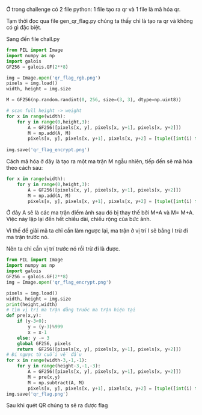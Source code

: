 Ở trong challenge có 2 file python: 1 file tạo ra qr và 1 file là mã hóa qr.

Tạm thời đọc qua file gen_qr_flag.py chúng ta thấy chỉ là tạo ra qr và không có gì đặc biệt.

Sang đến file chall.py 

```python
from PIL import Image
import numpy as np
import galois
GF256 = galois.GF(2**8)

img = Image.open('qr_flag_rgb.png')
pixels = img.load()
width, height = img.size

M = GF256(np.random.randint(0, 256, size=(3, 3), dtype=np.uint8))

# scan full height -> weight
for x in range(width):
    for y in range(0,height,3):
        A = GF256([pixels[x, y], pixels[x, y+1], pixels[x, y+2]])
        M = np.add(A, M)
        pixels[x, y], pixels[x, y+1], pixels[x, y+2] = [tuple([int(i) for i in j]) for j in M]
        
img.save('qr_flag_encrypt.png')
```
Cách mã hóa ở đây là tạo ra một ma trận M ngẫu nhiên, tiếp đến sẽ mã hóa theo cách sau:
```python
for x in range(width):
    for y in range(0,height,3):
        A = GF256([pixels[x, y], pixels[x, y+1], pixels[x, y+2]])
        M = np.add(A, M)
        pixels[x, y], pixels[x, y+1], pixels[x, y+2] = [tuple([int(i) for i in j]) for j in M]
```
Ở đây A sẽ là các ma trận điểm ảnh sau đó bị thay thế bởi M+A và M= M+A. Việc này lặp lại đến hết chiều dài, chiều rộng của bức ảnh. 

Vì thế để giải mã ta chỉ cần làm ngược lại, ma trận ở vị trí I sẽ bằng I trừ đi ma trận trước nó.

Nên ta chỉ cần vị trí trước nó rồi trừ đi là được.

```python
from PIL import Image
import numpy as np
import galois
GF256 = galois.GF(2**8)
img = Image.open('qr_flag_encrypt.png')

pixels = img.load()
width, height = img.size
print(height,width)
# tìm vị trí ma trận đằng trước ma trận hiện tại 
def pre(x,y):
    if (y-3<0): 
        y = (y-3)%999
        x = x-1
    else: y -= 3
    global GF256, pixels
    return  GF256([pixels[x, y], pixels[x, y+1], pixels[x, y+2]])
# Đi ngược từ cuối về đầu
for x in range(width-3,-1,-1):
    for y in range(height-3,-1,-3):
        A = GF256([pixels[x, y], pixels[x, y+1], pixels[x, y+2]])
        M = pre(x,y)
        M = np.subtract(A, M)
        pixels[x, y], pixels[x, y+1], pixels[x, y+2] = [tuple([int(i) for i in j]) for j in M]
img.save('qr_flag.png')  
```
Sau khi quét QR chúng ta sẽ ra được flag 

